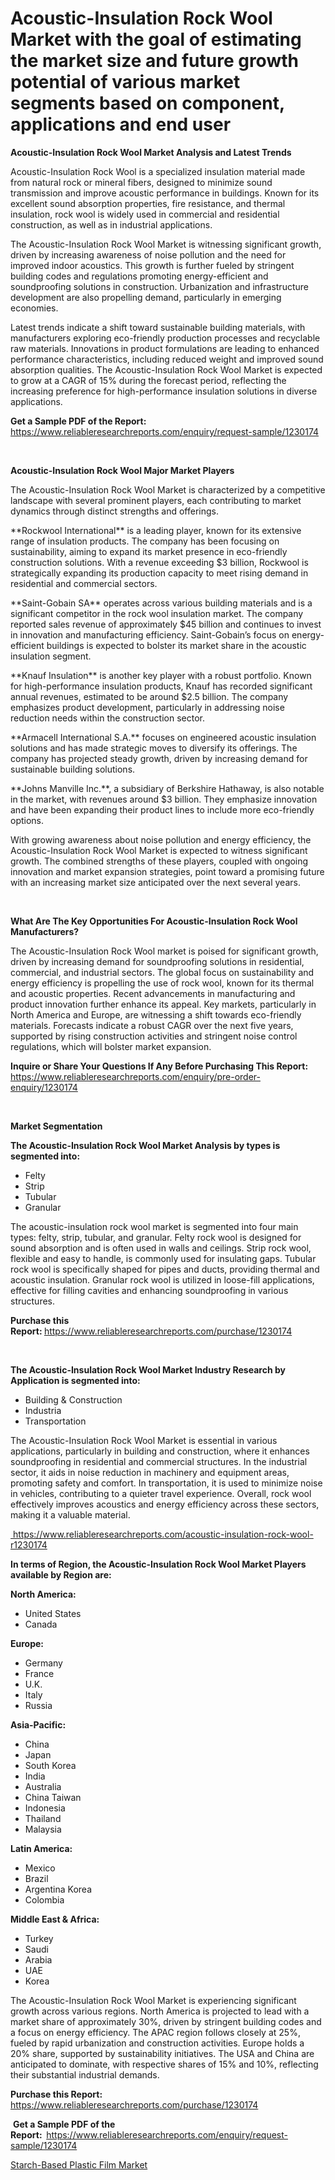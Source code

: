 <p><h1>Acoustic-Insulation Rock Wool Market with the goal of estimating the market size and future growth potential of various market segments based on component, applications and end user</h1></p><p><strong>Acoustic-Insulation Rock Wool Market Analysis and Latest Trends</strong></p>
<p><p>Acoustic-Insulation Rock Wool is a specialized insulation material made from natural rock or mineral fibers, designed to minimize sound transmission and improve acoustic performance in buildings. Known for its excellent sound absorption properties, fire resistance, and thermal insulation, rock wool is widely used in commercial and residential construction, as well as in industrial applications.</p><p>The Acoustic-Insulation Rock Wool Market is witnessing significant growth, driven by increasing awareness of noise pollution and the need for improved indoor acoustics. This growth is further fueled by stringent building codes and regulations promoting energy-efficient and soundproofing solutions in construction. Urbanization and infrastructure development are also propelling demand, particularly in emerging economies.</p><p>Latest trends indicate a shift toward sustainable building materials, with manufacturers exploring eco-friendly production processes and recyclable raw materials. Innovations in product formulations are leading to enhanced performance characteristics, including reduced weight and improved sound absorption qualities. The Acoustic-Insulation Rock Wool Market is expected to grow at a CAGR of 15% during the forecast period, reflecting the increasing preference for high-performance insulation solutions in diverse applications.</p></p>
<p><strong>Get a Sample PDF of the Report:&nbsp;</strong> <a href="https://www.reliableresearchreports.com/enquiry/request-sample/1230174?utm_campaign=2002&utm_medium=2&utm_source=Github&utm_content=ia&utm_term=03022025&utm_id=acoustic-insulation-rock-wool">https://www.reliableresearchreports.com/enquiry/request-sample/1230174</a></p>
<p>&nbsp;</p>
<p><strong>Acoustic-Insulation Rock Wool Major Market Players</strong></p>
<p><p>The Acoustic-Insulation Rock Wool Market is characterized by a competitive landscape with several prominent players, each contributing to market dynamics through distinct strengths and offerings.</p><p>**Rockwool International** is a leading player, known for its extensive range of insulation products. The company has been focusing on sustainability, aiming to expand its market presence in eco-friendly construction solutions. With a revenue exceeding $3 billion, Rockwool is strategically expanding its production capacity to meet rising demand in residential and commercial sectors.</p><p>**Saint-Gobain SA** operates across various building materials and is a significant competitor in the rock wool insulation market. The company reported sales revenue of approximately $45 billion and continues to invest in innovation and manufacturing efficiency. Saint-Gobain’s focus on energy-efficient buildings is expected to bolster its market share in the acoustic insulation segment.</p><p>**Knauf Insulation** is another key player with a robust portfolio. Known for high-performance insulation products, Knauf has recorded significant annual revenues, estimated to be around $2.5 billion. The company emphasizes product development, particularly in addressing noise reduction needs within the construction sector.</p><p>**Armacell International S.A.** focuses on engineered acoustic insulation solutions and has made strategic moves to diversify its offerings. The company has projected steady growth, driven by increasing demand for sustainable building solutions.</p><p>**Johns Manville Inc.**, a subsidiary of Berkshire Hathaway, is also notable in the market, with revenues around $3 billion. They emphasize innovation and have been expanding their product lines to include more eco-friendly options.</p><p>With growing awareness about noise pollution and energy efficiency, the Acoustic-Insulation Rock Wool Market is expected to witness significant growth. The combined strengths of these players, coupled with ongoing innovation and market expansion strategies, point toward a promising future with an increasing market size anticipated over the next several years.</p></p>
<p>&nbsp;</p>
<p><strong>What Are The Key Opportunities For Acoustic-Insulation Rock Wool Manufacturers?</strong></p>
<p><p>The Acoustic-Insulation Rock Wool market is poised for significant growth, driven by increasing demand for soundproofing solutions in residential, commercial, and industrial sectors. The global focus on sustainability and energy efficiency is propelling the use of rock wool, known for its thermal and acoustic properties. Recent advancements in manufacturing and product innovation further enhance its appeal. Key markets, particularly in North America and Europe, are witnessing a shift towards eco-friendly materials. Forecasts indicate a robust CAGR over the next five years, supported by rising construction activities and stringent noise control regulations, which will bolster market expansion.</p></p>
<p><strong>Inquire or Share Your Questions If Any Before Purchasing This Report:</strong> <a href="https://www.reliableresearchreports.com/enquiry/pre-order-enquiry/1230174?utm_campaign=2002&utm_medium=2&utm_source=Github&utm_content=ia&utm_term=03022025&utm_id=acoustic-insulation-rock-wool">https://www.reliableresearchreports.com/enquiry/pre-order-enquiry/1230174</a></p>
<p>&nbsp;</p>
<p><strong>Market Segmentation</strong></p>
<p><strong>The Acoustic-Insulation Rock Wool Market Analysis by types is segmented into:</strong></p>
<p><ul><li>Felty</li><li>Strip</li><li>Tubular</li><li>Granular</li></ul></p>
<p><p>The acoustic-insulation rock wool market is segmented into four main types: felty, strip, tubular, and granular. Felty rock wool is designed for sound absorption and is often used in walls and ceilings. Strip rock wool, flexible and easy to handle, is commonly used for insulating gaps. Tubular rock wool is specifically shaped for pipes and ducts, providing thermal and acoustic insulation. Granular rock wool is utilized in loose-fill applications, effective for filling cavities and enhancing soundproofing in various structures.</p></p>
<p><strong>Purchase this Report:&nbsp;</strong><a href="https://www.reliableresearchreports.com/purchase/1230174?utm_campaign=2002&utm_medium=2&utm_source=Github&utm_content=ia&utm_term=03022025&utm_id=acoustic-insulation-rock-wool">https://www.reliableresearchreports.com/purchase/1230174</a></p>
<p>&nbsp;</p>
<p><strong>The Acoustic-Insulation Rock Wool Market Industry Research by Application is segmented into:</strong></p>
<p><ul><li>Building & Construction</li><li>Industria</li><li>Transportation</li></ul></p>
<p><p>The Acoustic-Insulation Rock Wool Market is essential in various applications, particularly in building and construction, where it enhances soundproofing in residential and commercial structures. In the industrial sector, it aids in noise reduction in machinery and equipment areas, promoting safety and comfort. In transportation, it is used to minimize noise in vehicles, contributing to a quieter travel experience. Overall, rock wool effectively improves acoustics and energy efficiency across these sectors, making it a valuable material.</p></p>
<p><a href="https://www.reliableresearchreports.com/acoustic-insulation-rock-wool-r1230174?utm_campaign=2002&utm_medium=2&utm_source=Github&utm_content=ia&utm_term=03022025&utm_id=acoustic-insulation-rock-wool">&nbsp;https://www.reliableresearchreports.com/acoustic-insulation-rock-wool-r1230174</a></p>
<p><strong>In terms of Region, the Acoustic-Insulation Rock Wool Market Players available by Region are:</strong></p>
<p>
    <p> <strong> North America: </strong>
        <ul>
            <li>United States</li>
            <li>Canada</li>
        </ul>
        </p> 
    <p> <strong> Europe: </strong>
        <ul>
            <li>Germany</li>
            <li>France</li>
            <li>U.K.</li>
            <li>Italy</li>
            <li>Russia</li>
        </ul>
        </p> 
    <p> <strong> Asia-Pacific: </strong>
        <ul>
            <li>China</li>
            <li>Japan</li>
            <li>South Korea</li>
            <li>India</li>
            <li>Australia</li>
            <li>China Taiwan</li>
            <li>Indonesia</li>
            <li>Thailand</li>
            <li>Malaysia</li>
        </ul>
        </p> 
    <p> <strong> Latin America: </strong>
        <ul>
            <li>Mexico</li>
            <li>Brazil</li>
            <li>Argentina Korea</li>
            <li>Colombia</li>
        </ul>
        </p> 
    <p> <strong> Middle East & Africa: </strong>
        <ul>
            <li>Turkey</li>
            <li>Saudi</li>
            <li>Arabia</li>
            <li>UAE</li>
            <li>Korea</li>
        </ul>
    </p>
    </p>
<p><p>The Acoustic-Insulation Rock Wool Market is experiencing significant growth across various regions. North America is projected to lead with a market share of approximately 30%, driven by stringent building codes and a focus on energy efficiency. The APAC region follows closely at 25%, fueled by rapid urbanization and construction activities. Europe holds a 20% share, supported by sustainability initiatives. The USA and China are anticipated to dominate, with respective shares of 15% and 10%, reflecting their substantial industrial demands.</p></p>
<p><strong>Purchase this Report: </strong><a href="https://www.reliableresearchreports.com/purchase/1230174?utm_campaign=2002&utm_medium=2&utm_source=Github&utm_content=ia&utm_term=03022025&utm_id=acoustic-insulation-rock-wool">https://www.reliableresearchreports.com/purchase/1230174</a></p>
<p>&nbsp;<strong>Get a Sample PDF of the Report:&nbsp;&nbsp;</strong><a href="https://www.reliableresearchreports.com/enquiry/request-sample/1230174?utm_campaign=2002&utm_medium=2&utm_source=Github&utm_content=ia&utm_term=03022025&utm_id=acoustic-insulation-rock-wool">https://www.reliableresearchreports.com/enquiry/request-sample/1230174</a></p>
<p><strong></strong></p>
<p><p><a href="https://github.com/nathandecarvalho/Market-Research-Report-List-5/blob/main/starch-based-plastic-film-market.md?utm_campaign=2002&utm_medium=2&utm_source=Github&utm_content=ia&utm_term=03022025&utm_id=acoustic-insulation-rock-wool">Starch-Based Plastic Film Market</a></p></p>